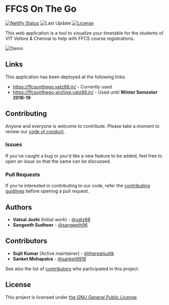 # FFCS On The Go

[![Netlify Status](https://img.shields.io/netlify/6d48d2f4-8dc7-4780-ae32-e8da62053826)](https://app.netlify.com/sites/ffcsonthego/deploys) ![Last Update](https://img.shields.io/github/package-json/last-update/vatz88/FFCSonTheGo?include_prereleases) [![License](https://img.shields.io/github/license/vatz88/FFCSonTheGo)](/LICENSE.md)

This web application is a tool to visualize your timetable for the students of VIT Vellore & Chennai to help with FFCS course registrations.

![Demo](/demo.gif)

## Links

This application has been deployed at the following links.

-   https://ffcsonthego.vatz88.in/ - Currently used
-   https://ffcsonthego-archive.vatz88.in/ - Used until **Winter Semester 2018-19**

## Contributing

Anyone and everyone is welcome to contribute. Please take a moment to review our [code of conduct](/.github/CODE_OF_CONDUCT.md).

### Issues

If you've caught a bug or you'd like a new feature to be added, feel free to open an issue so that the same can be discussed.

### Pull Requests

If you're interested in contributing to our code, refer the [contributing guidlines](/.github/CONTRIBUTING.md) before opening a pull request.

## Authors

-   **Vatsal Joshi** (Initial work) - [@vatz88](https://github.com/vatz88)
-   **Sangeeth Sudheer** - [@sangeeth96](https://github.com/sangeeth96)

## Contributors

-   **Sujit Kumar** (Active maintainer) - [@therealsujitk](https://github.com/therealsujitk)
-   **Sanket Mohapatra** - [@sanket9918](https://github.com/sanket9918)

See also the list of [contributors](https://github.com/vatz88/FFCSonTheGo/contributors) who participated in this project.

## License

This project is licensed under [the GNU General Public License](/LICENSE.md).
